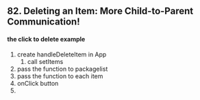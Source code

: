 ## 82. Deleting an Item: More Child-to-Parent Communication!

#### the click to delete example

1. create handleDeleteItem in App
   1. call setItems
2. pass the function to packagelist
3. pass the function to each item
4. onClick button
5.
